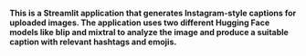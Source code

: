 **This is a Streamlit application that generates Instagram-style captions for uploaded images.
The application uses two different Hugging Face models like blip and mixtral to analyze the image and produce a suitable caption with relevant hashtags and emojis.**
